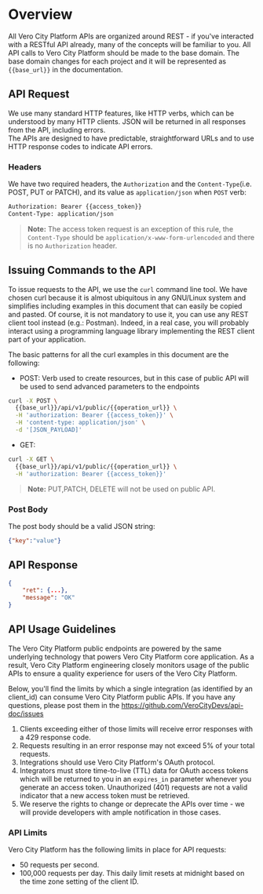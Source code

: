 # Overview


All Vero City Platform APIs are organized around REST - if you've interacted with a RESTful API already, many of the concepts will be familiar to you. 
All API calls to Vero City Platform should be made to the base domain. The base domain changes for each project and it will be represented as  ``{{base_url}}`` in the documentation.

## API Request
We use many standard HTTP features, like HTTP verbs, which can be understood by many HTTP clients. JSON will be returned in all responses from the API, including errors.   
The APIs are designed to have predictable, straightforward URLs and to use HTTP response codes to indicate API errors.

### Headers

We have two required headers, the `Authorization` and the `Content-Type`(i.e. POST, PUT or PATCH), and its value as `application/json` when `POST` verb:

```txt
Authorization: Bearer {{access_token}}
Content-Type: application/json
```

> **Note:** The access token request is an exception of this rule, the `Content-Type` should be `application/x-www-form-urlencoded` and there is no `Authorization` header.
 

## Issuing Commands to the API
To issue requests to the API, we use the `curl` command line tool.
We have chosen curl because it is almost ubiquitous in any GNU/Linux system and simplifies including examples in this document that can easily be copied and pasted.
Of course, it is not mandatory to use it, you can use any REST client tool instead (e.g.: Postman). 
Indeed, in a real case, you will probably interact using a programming language library implementing the REST client part of your application.

The basic patterns for all the curl examples in this document are the following:

- POST:
Verb used to create resources, but in this case of public API will be used to send advanced parameters to the endpoints
```bash
curl -X POST \
  {{base_url}}/api/v1/public/{{operation_url}} \
  -H 'authorization: Bearer {{access_token}}' \
  -H 'content-type: application/json' \
  -d '[JSON_PAYLOAD]'
```

- GET:

```bash
curl -X GET \
  {{base_url}}/api/v1/public/{{operation_url}} \
  -H 'authorization: Bearer {{access_token}}' 
```
> **Note:** PUT,PATCH, DELETE will not be used on public API.



### Post Body
The post body should be a valid JSON string:

```json
{"key":"value"}
```



## API Response

```json
{
    "ret": {...},
    "message": "OK"
}
```


## API Usage Guidelines
 
The Vero City Platform public endpoints are powered by the same underlying technology that powers Vero City Platform core application. As a result, Vero City Platform engineering closely monitors usage of the public APIs to ensure a quality experience for users of the  Vero City Platform.

Below, you'll find the limits by which a single integration (as identified by an client_id) can consume Vero City Platform public APIs. 
If you have any questions, please post them in the https://github.com/VeroCityDevs/api-doc/issues

1. Clients exceeding either of those limits will receive error responses with a 429 response code. 
1. Requests resulting in an error response may not exceed 5% of your total requests.
1. Integrations should use Vero City Platform's OAuth protocol.
1. Integrators must store time-to-live (TTL) data for OAuth access tokens which will be returned to you in an `expires_in` parameter whenever you generate an access token. Unauthorized (401) requests are not a valid indicator that a new access token must be retrieved.
1. We reserve the rights to change or deprecate the APIs over time - we will provide developers with ample notification in those cases.


### API Limits
Vero City Platform has the following limits in place for API requests:  
* 50 requests per second.  
* 100,000 requests per day. 
This daily limit resets at midnight based on the time zone setting of the client ID.   
 



